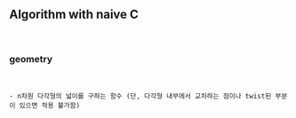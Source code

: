 ## Algorithm with naive C

<br>

### geometry

<br>

    - n차원 다각형의 넓이를 구하는 함수 (단, 다각형 내부에서 교차하는 점이나 twist된 부분이 있으면 적용 불가함)

